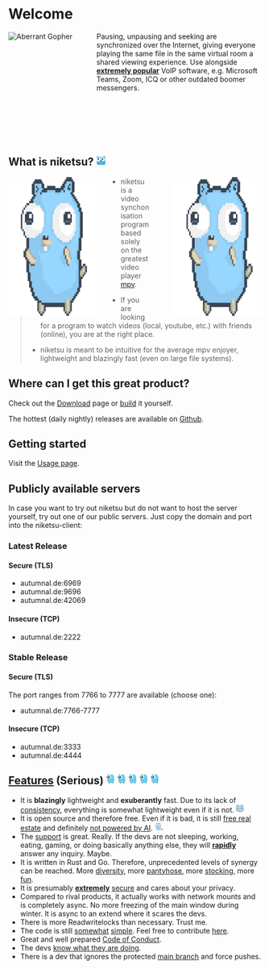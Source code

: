 # Welcome

<div style="margin-bottom: 5rem;" >
<img src="https://i.redd.it/legpnja6soa81.png" alt="Aberrant Gopher" height=200 style="float: left; margin-right: 3rem;"/>

Pausing, unpausing and seeking are synchronized over the Internet, giving everyone playing the same file in the same virtual room a shared viewing experience.
Use alongside <u>**extremely popular**</u> VoIP software, e.g. Microsoft Teams, Zoom, ICQ or other outdated boomer messengers.
</div>


<br>

## What is niketsu? <img src="./images/looking-around.gif" alt="Looking around Gopher" height=20>

<div>
<img src="./images/gopher-dance-long-3x.gif" alt="Dancing Gopher" height=275 width=175 style="float: right; margin-left: 3rem;">
<img src="./images/gopher-dance-long-3x.gif" alt="Dancing Gopher" height=275 width=175 style="float: left; margin-right: 3rem;">

> - niketsu is a video synchonisation program based solely on the greatest video player [mpv](https://github.com/mpv-player/mpv).
>
> - If you are looking for a program to watch videos (local, youtube, etc.) with friends (online), you are at the right place.
>
> - niketsu is meant to be intuitive for the average mpv enjoyer, lightweight and blazingly fast (even on large file systems).
</div>


## Where can I get this great product?

Check out the [Download](./downloads.md) page or [build](./building.md) it yourself.

The hottest (daily nightly) releases are available on [Github](https://github.com/sevenautumns/niketsu/).


## Getting started

Visit the [Usage page](./usage.md).

## Publicly available servers

In case you want to try out niketsu but do not want to host the server yourself, try out one of our public servers.
Just copy the domain and port into the niketsu-client:

### Latest Release

#### Secure (TLS)

- autumnal.de:6969
- autumnal.de:9696
- autumnal.de:42069

#### Insecure (TCP)

- autumnal.de:2222

### Stable Release

#### Secure (TLS)

The port ranges from 7766 to 7777 are available (choose one):

- autumnal.de:7766-7777

#### Insecure (TCP)

- autumnal.de:3333
- autumnal.de:4444


## [Features](https://www.reddit.com/r/ProgrammerHumor/comments/x9w0jh/simple_feature/) (Serious) <img src="./images/run.gif" alt="Running Gopher" height=20> <img src="./images/run.gif" alt="Running Gopher" height=20> <img src="./images/run.gif" alt="Running Gopher" height=20> <img src="./images/run.gif" alt="Running Gopher" height=20> <img src="./images/run.gif" alt="Running Gopher" height=20>

- It is **blazingly** lightweight and **exuberantly** fast. Due to its lack of [consistency](https://www.reddit.com/r/ProgrammerAnimemes/comments/kzt42q/moving_forward_like_ereh_every_time_i_code/), everything is somewhat lightweight even if it is not. <img src="./images/glowstick.gif" alt="Glowstick Gopher" height=16>
- It is open source and therefore free. Even if it is bad, it is still [free real estate](https://www.reddit.com/r/ProgrammerHumor/comments/sl3wyq/steal_what_is_stolen/) and definitely [not powered by AI](https://www.reddit.com/r/ProgrammerHumor/top/?t=year). <img src="./images/network.svg" alt="Network Gopher" height=16>
- The [support](./support.md) is great. Really. If the devs are not sleeping, working, eating, gaming, or doing basically anything else, they will <u>**rapidly**</u> answer any inquiry. Maybe.
- It is written in Rust and Go. Therefore, unprecedented levels of synergy can be reached. More [diversity](https://i.redd.it/hkg2v5l85od71.png), more [pantyhose](https://i.redd.it/7rnq88ok91k81.jpg), more [stocking](https://www.reddit.com/r/ProgrammerAnimemes/comments/ok4k3e/when_you_take_off_your_programming_socks_its_all/), more [fun](https://www.reddit.com/r/ProgrammerAnimemes/comments/10xtst5/the_interwebs_gives_me_this_impression_about_rust/).
- It is presumably <u>**extremely**</u> [secure](https://www.reddit.com/r/ProgrammerAnimemes/comments/z60qdf/tcp_handshake_chaika_edition/) and cares about  your privacy.
- Compared to rival products, it actually works with network mounts and is completely async. No more freezing of the main window during winter. It is async to an extend where it scares the devs.
- There is more Readwritelocks than necessary. Trust me.
- The code is still [somewhat](https://www.reddit.com/r/ProgrammerAnimemes/comments/lwqtsj/switch_statements_never_heard_of_em/) [simple](https://www.reddit.com/r/ProgrammerAnimemes/comments/n2ctvc/dont_you_love_it_when_that_happens/). Feel free to contribute [here](https://github.com/sevenautumns/niketsu/tree/main).
- Great and well prepared [Code of Conduct](https://www.reddit.com/r/ProgrammerAnimemes/comments/lfcgxy/been_there_ngl/).
- The devs [know what they are doing](https://www.reddit.com/r/ProgrammerAnimemes/comments/ijbykf/maybe_i_should_just_quit/).
- There is a dev that ignores the protected [main branch](https://www.reddit.com/r/ProgrammerHumor/comments/m12sif/topy2k38_animes_with_cute_girls_doing_cute_things/) and force pushes.
